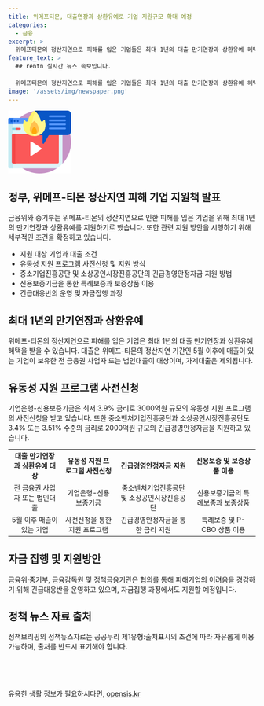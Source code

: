 ```yaml
---
title: 위메프티몬, 대출연장과 상환유예로 기업 지원규모 확대 예정
categories:
  - 금융
excerpt: >
  위메프티몬의 정산지연으로 피해를 입은 기업들은 최대 1년의 대출 만기연장과 상환유예 혜택을 받을 수 있습니다. 금융위·중기부가 5600억원+α의 유동성 공급방안을 발표하면서 관련 부처들은 구체적인 지원 요건을 확정하고 시행할 예정이며, 기업은행신용보증기금은 최저 3.9% 금리로 유동성 지원 프로그램 사전신청을 받을 계획입니다. 이번 대응책은 피해 기업에 금융적인 도움을 주고자 하는 정책으로, 자금집행 과정에서도 피해기업의 어려움을 최소화하기 위한 노력이 이뤄질 예정입니다.
feature_text: >
  ## rentn 실시간 뉴스 속보입니다.

  위메프티몬의 정산지연으로 피해를 입은 기업들은 최대 1년의 대출 만기연장과 상환유예 혜택을 받을 수 있습니다. 금융위·중기부가 5600억원+α의 유동성 공급방안을 발표하면서 관련 부처들은 구체적인 지원 요건을 확정하고 시행할 예정이며, 기업은행신용보증기금은 최저 3.9% 금리로 유동성 지원 프로그램 사전신청을 받을 계획입니다. 이번 대응책은 피해 기업에 금융적인 도움을 주고자 하는 정책으로, 자금집행 과정에서도 피해기업의 어려움을 최소화하기 위한 노력이 이뤄질 예정입니다.
image: '/assets/img/newspaper.png'
---
```


<p><img src="/assets/img/news.png" alt="rentncar 속보" /></p>

<h2 data-ke-size="size26">정부, 위메프-티몬 정산지연 피해 기업 지원책 발표</h2>

<p data-ke-size="size16">금융위와 중기부는 위메프-티몬의 정산지연으로 인한 피해를 입은 기업을 위해 최대 1년의 만기연장과 상환유예를 지원하기로 했습니다. 또한 관련 지원 방안을 시행하기 위해 세부적인 조건을 확정하고 있습니다.</p>

<ul>
  <li>지원 대상 기업과 대출 조건</li>
  <li>유동성 지원 프로그램 사전신청 및 지원 방식</li>
  <li>중소기업진흥공단 및 소상공인시장진흥공단의 긴급경영안정자금 지원 방법</li>
  <li>신용보증기금을 통한 특례보증과 보증상품 이용</li>
  <li>긴급대응반의 운영 및 자금집행 과정</li>
</ul>

<h2 data-ke-size="size26">최대 1년의 만기연장과 상환유예</h2>

<p data-ke-size="size16">위메프-티몬의 정산지연으로 피해를 입은 기업은 최대 1년의 대출 만기연장과 상환유예 혜택을 받을 수 있습니다. 대출은 위메프-티몬의 정산지연 기간인 5월 이후에 매출이 있는 기업이 보유한 전 금융권 사업자 또는 법인대출이 대상이며, 가계대출은 제외됩니다.</p>

<h2 data-ke-size="size26">유동성 지원 프로그램 사전신청</h2>

<p data-ke-size="size16">기업은행-신용보증기금은 최저 3.9% 금리로 3000억원 규모의 유동성 지원 프로그램의 사전신청을 받고 있습니다. 또한 중소벤처기업진흥공단과 소상공인시장진흥공단도 3.4% 또는 3.51% 수준의 금리로 2000억원 규모의 긴급경영안정자금을 지원하고 있습니다.</p>

<table>
  <tr>
    <td style="text-align: center; height: 17px;"><b>대출 만기연장과 상환유예 대상</b></td>
    <td style="text-align: center; height: 17px;"><b>유동성 지원 프로그램 사전신청</b></td>
    <td style="text-align: center; height: 17px;"><b>긴급경영안정자금 지원</b></td>
    <td style="text-align: center; height: 17px;"><b>신용보증 및 보증상품 이용</b></td>
  </tr>
  <tr>
    <td style="text-align: center; height: 17px;">전 금융권 사업자 또는 법인대출</td>
    <td style="text-align: center; height: 17px;">기업은행-신용보증기금</td>
    <td style="text-align: center; height: 17px;">중소벤처기업진흥공단 및 소상공인시장진흥공단</td>
    <td style="text-align: center; height: 17px;">신용보증기금의 특례보증과 보증상품</td>
  </tr>
  <tr>
    <td style="text-align: center; height: 17px;">5월 이후 매출이 있는 기업</td>
    <td style="text-align: center; height: 17px;">사전신청을 통한 지원 프로그램</td>
    <td style="text-align: center; height: 17px;">긴급경영안정자금을 통한 금리 지원</td>
    <td style="text-align: center; height: 17px;">특례보증 및 P-CBO 상품 이용</td>
  </tr>
</table>

<h2 data-ke-size="size26">자금 집행 및 지원방안</h2>

<p data-ke-size="size16">금융위·중기부, 금융감독원 및 정책금융기관은 협의를 통해 피해기업의 어려움을 경감하기 위해 긴급대응반을 운영하고 있으며, 자금집행 과정에서도 지원할 예정입니다.</p>

<h2 data-ke-size="size26">정책 뉴스 자료 출처</h2>

<p data-ke-size="size16">정책브리핑의 정책뉴스자료는 공공누리 제1유형:출처표시의 조건에 따라 자유롭게 이용 가능하며, 출처를 반드시 표기해야 합니다.</p>

<p data-ke-size="size16">&nbsp;</p>

<p data-ke-size="size16">&nbsp;</p>
유용한 생활 정보가 필요하시다면, <a href="https://opensis.kr" rel="dofollow">opensis.kr</a>



